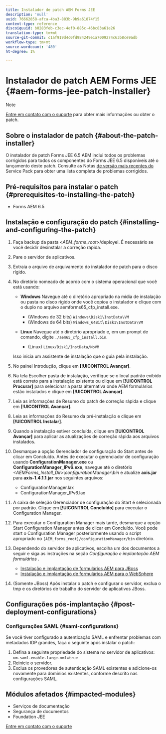 ```yaml
---
title: Instalador de patch AEM Forms JEE
description: 'null'
uuid: 76662858-afca-4ba3-883b-9b9a61874f15
content-type: reference
discoiquuid: b0283feb-c3ec-4ef0-885c-46bc83a61e26
translation-type: tm+mt
source-git-commit: c1af919d4c0fd984249e1a7009274c63b8ce9adb
workflow-type: tm+mt
source-wordcount: '480'
ht-degree: 1%

---
```



# Instalador de patch AEM Forms JEE {#aem-forms-jee-patch-installer}

>[!NOTE]
>
>[Entre em contato com o suporte](https://www.adobe.com/account/sign-in.supportportal.html) para obter mais informações ou obter o patch.

## Sobre o instalador de patch {#about-the-patch-installer}

O instalador de patch Forms JEE 6.5 AEM inclui todos os problemas corrigidos para todos os componentes do Forms JEE 6.5 disponíveis até o lançamento deste patch. Consulte as Notas [de versão mais recentes do](sp-release-notes.md) Service Pack para obter uma lista completa de problemas corrigidos.

## Pré-requisitos para instalar o patch {#prerequisites-to-installing-the-patch}

* Forms AEM 6.5

## Instalação e configuração do patch {#installing-and-configuring-the-patch}

1. Faça backup da pasta &lt;*AEM_forms_root*>/deployel. É necessário se você decidir desinstalar a correção rápida.
1. Pare o servidor de aplicativos.
1. Extraia o arquivo de arquivamento do instalador de patch para o disco rígido.
1. No diretório nomeado de acordo com o sistema operacional que você está usando:

   * **Windows** Navegue até o diretório apropriado na mídia de instalação ou pasta no disco rígido onde você copiou o instalador e clique com o duplo no arquivo aemforms65_cfp_install.exe.

      * (Windows de 32 bits) `Windows\Disk1\InstData\VM`
      * (Windows de 64 bits) `Windows_64Bit`\ `Disk1\InstData\VM`
   * **Linux** Navegue até o diretório apropriado e, em um prompt de comando, digite 
`./aem65_cfp_install.bin`.

      * (Linux) `Linux/Disk1/InstData/NoVM`

   Isso inicia um assistente de instalação que o guia pela instalação.

1. No painel Introdução, clique em **[!UICONTROL Avançar]**.
1. Na tela Escolher pasta de instalação, verifique se o local padrão exibido está correto para a instalação existente ou clique em **[!UICONTROL Procurar]** para selecionar a pasta alternativa onde AEM formulários estão instalados e clique em **[!UICONTROL Avançar]**.
1. Leia as informações de Resumo do patch de correção rápida e clique em **[!UICONTROL Avançar]**.
1. Leia as informações do Resumo da pré-instalação e clique em **[!UICONTROL Instalar]**.
1. Quando a instalação estiver concluída, clique em **[!UICONTROL Avançar]** para aplicar as atualizações de correção rápida aos arquivos instalados.

1. Desmarque a opção Gerenciador de configuração do Start antes de clicar em Concluído. Antes de executar o gerenciador de configuração usando **ConfigurationManager.exe** ou **ConfigurationManager_IPv6.exe**, navegue até o diretório *&lt;AEMForms_Install_Dir>\configurationManager\bin* e atualize **axis.jar** para **axis-1.4.1.1.jar** nos seguintes arquivos:

   * ConfigurationManager.lax
   * ConfigurationManager_IPv6.lax

1. A caixa de seleção Gerenciador de configuração do Start é selecionada por padrão. Clique em **[!UICONTROL Concluído]** para executar o Configuration Manager.

1. Para executar o Configuration Manager mais tarde, desmarque a opção Start Configuration Manager antes de clicar em Concluído. Você pode start o Configuration Manager posteriormente usando o script apropriado no `[AEM_forms_root]/configurationManager/bin` diretório.

1. Dependendo do servidor de aplicativos, escolha um dos documentos a seguir e siga as instruções na seção *Configuração e implantação AEM formulários* .

   * [Instalação e implantação de formulários AEM para JBoss](http://www.adobe.com/go/learn_aemforms_installJBoss_65)
   * [Instalação e implantação de formulários AEM para o WebSphere](http://www.adobe.com/go/learn_aemforms_installWebSphere_65)

1. (Somente JBoss) Após instalar o patch e configurar o servidor, exclua o tmp e os diretórios de trabalho do servidor de aplicativos JBoss.

## Configurações pós-implantação {#post-deployment-configurations}

### Configurações SAML {#saml-configurations}

Se você tiver configurado a autenticação SAML e enfrentar problemas com metadados IDP grandes, faça o seguinte após instalar o patch:

1. Defina a seguinte propriedade do sistema no servidor de aplicativos:\
   `um.saml.enable.large.xml=true`
1. Reinicie o servidor.
1. Exclua os provedores de autenticação SAML existentes e adicione-os novamente para domínios existentes, conforme descrito nas configurações SAML.

## Módulos afetados {#impacted-modules}

* Serviços de documentação
* Segurança de documentos
* Foundation JEE

[Entre em contato com o suporte](https://www.adobe.com/account/sign-in.supportportal.html)
